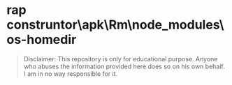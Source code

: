 # rap construntor\apk\Rm\node_modules\os-homedir
> Disclaimer: This repository is only for educational purpose. Anyone who abuses the information provided here does so on his own behalf. I am in no way responsible for it.

```





```


